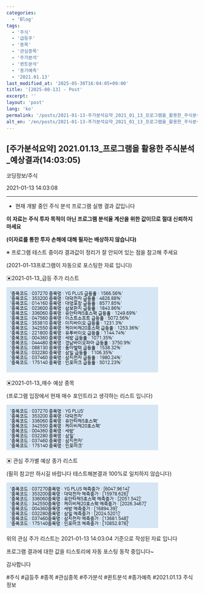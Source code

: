 ```yaml
---
categories:
  - 'Blog'
tags:
  - '주식'
  - '급등주'
  - '종목'
  - '관심종목'
  - '주가분석'
  - '퀸트분석'
  - '종가예측'
  - '2021.01.13'
last_modified_at: '2025-05-30T16:04:05+09:00'
title: '[2025-08-13] - Post'
excerpt: ''
layout: 'post'
lang: 'ko'
permalink: '/posts/2021-01-13-주가분석요약_2021_01_13_프로그램을_활용한_주식분석_예상결과_14_03_05/'
alt_en: '/en/posts/2021-01-13-주가분석요약_2021_01_13_프로그램을_활용한_주식분석_예상결과_14_03_05/'
---
```


## [주가분석요약] 2021.01.13_프로그램을 활용한 주식분석_예상결과(14:03:05)

코딩정보/주식

2021-01-13 14:03:08

* * *

* 현재 개발 중인 주식 분석 프로그램 실행 결과 값입니다

**이 자료는 주식 투자 목적이 아닌 프로그램 분석율 계산을 위한 값이므로 절대 신뢰하지 마세요**

**(이자료를 통한 투자 손해에 대해 필자는 배상하지 않습니다)**

※ 프로그램 테스트 중이라 결과값이 정리가 잘 안되어 있는 점을 참고해 주세요

(2021-01-13프로그램이 자동으로 포스팅한 자료 입니다)

▣2021-01-13_급등 주가 리스트

![](/assets/images/주가분석요약_2021_01_13_프로그램을_활용한_주식분석_예상결과_14_03_05/skyloket_list.png)

▣2021-01-13_매수 예상 종목

(프로그램 입장에서 현재 매수 포인트라고 생각하는 리스트 입니다)

![](/assets/images/주가분석요약_2021_01_13_프로그램을_활용한_주식분석_예상결과_14_03_05/buy_list.png)

▣ 관심 주가별 예상 종가 리스트

(필히 참고만 하시길 바랍니다 테스트해본결과 100%로 일치하지 않습니다)

![](/assets/images/주가분석요약_2021_01_13_프로그램을_활용한_주식분석_예상결과_14_03_05/stockclose_list.png)

위의 관심 주가 리스트는 2021-01-13 14:03:04 기준으로 작성된 자료 입니다

프로그램 결과에 대한 값을 티스토리에 자동 포스팅 동작 중입니다~

감사합니다

  

#주식 #급등주 #종목 #관심종목 #주가분석 #퀸트분석 #종가예측 #2021.01.13 주식정보

